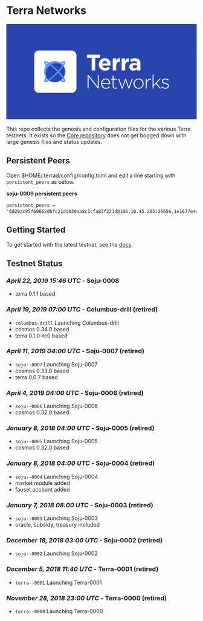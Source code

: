 # Terra Networks
![banner](./terra-networks.png)

This repo collects the genesis and configuration files for the various Terra testnets. 
It exists so the [Core repository](https://github.com/terra-project/core) does not get bogged down with large genesis files and status updates.

## Persistent Peers
Open $HOME/.terrad/config/config.toml and edit a line starting with `persistent_peers` as below.

**soju-0009 persistent peers**
```
persistent_peers = "6d20ac95f60662dbfc21dd039aa8c1cfa83f221d@106.10.45.205:26656,1e1677e4ed9acf4e28de40b67ac01554aed1a29e@52.78.69.160:26656"
```

## Getting Started

To get started with the latest testnet, see the
[docs](https://docs.terra.money/guide/deploy-testnet).

## Testnet Status

### *April 22, 2019 15:46 UTC* - Soju-0008
- terra 0.1.1 based

### *April 19, 2019 07:00 UTC* - Columbus-drill (retired)

- `columbus-drill` Launching Columbus-drill
- cosmos 0.34.0 based
- terra 0.1.0-rc0 based

### *April 11, 2019 04:00 UTC* - Soju-0007 (retired)

- `soju--0007` Launching Soju-0007
- cosmos 0.33.0 based
- terra 0.0.7 based


### *April 4, 2019 04:00 UTC* - Soju-0006 (retired)

- `soju--0006` Launching Soju-0006
- cosmos 0.32.0 based

### *January 8, 2018 04:00 UTC* - Soju-0005 (retired)

- `soju--0005` Launching Soju-0005
- cosmos 0.32.0 based

### *January 8, 2018 04:00 UTC* - Soju-0004 (retired)

- `soju--0004` Launching Soju-0004
- market module added
- fauset account added

### *January 7, 2018 08:00 UTC* - Soju-0003 (retired)

- `soju--0003` Launching Soju-0003
- oracle, subsidy, treasury included

### *December 18, 2018 03:00 UTC* - Soju-0002 (retired)

- `soju--0002` Launching Soju-0002

### *December 5, 2018 11:40 UTC* - Terra-0001 (retired)

- `terra--0001` Launching Terra-0001

### *November 28, 2018 23:00 UTC* - Terra-0000 (retired)

- `terra--0000` Launching Terra-0000

